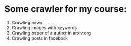 # Some crawler for my course:
1. Crawling news
2. Crawling images with keywords
3. Crawling paper of a author in arxiv.org
4. Crawling posts in facebook
